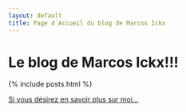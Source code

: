 ```yaml
---
layout: default
title: Page d´Accueil du blog de Marcos Ickx
---
```



# Le blog de Marcos Ickx!!! #


{% include posts.html %}

<a href="/apropos">Si vous désirez en savoir plus sur moi...</a>
